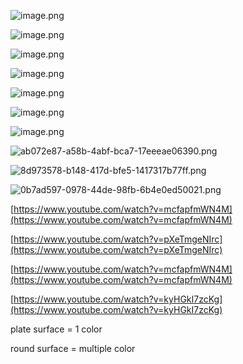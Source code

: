 ![image.png](attachment:81571a3e-52b7-4144-a9c0-31fed9a7e533:image.png)

![image.png](attachment:114b021e-ea3d-41a1-8eb1-090ed9acfd9a:image.png)

![image.png](attachment:a57eb637-07b7-4ab9-a732-1636e95c92c5:image.png)

![image.png](attachment:4ad8c274-aa9d-4c80-8906-536a222d29aa:image.png)

![image.png](attachment:4ff9a04e-0028-4da2-824b-b4261ed522fc:image.png)

![image.png](attachment:f936e3e1-25df-4c2a-bcba-95b4f60b43af:image.png)

![image.png](attachment:2488878a-d157-4f91-ada8-305983bcd984:image.png)

![ab072e87-a58b-4abf-bca7-17eeeae06390.png](attachment:089db8ad-b1f5-4e7a-aa17-2f839cc33b5e:ab072e87-a58b-4abf-bca7-17eeeae06390.png)

![8d973578-b148-417d-bfe5-1417317b77ff.png](attachment:61553012-3769-43d4-9f88-d5b2887b0f68:8d973578-b148-417d-bfe5-1417317b77ff.png)

![0b7ad597-0978-44de-98fb-6b4e0ed50021.png](attachment:50709c13-88c6-44b4-bf4a-4662bfd934f2:0b7ad597-0978-44de-98fb-6b4e0ed50021.png)

[https://www.youtube.com/watch?v=mcfapfmWN4M](https://www.youtube.com/watch?v=mcfapfmWN4M)

[https://www.youtube.com/watch?v=pXeTmgeNIrc](https://www.youtube.com/watch?v=pXeTmgeNIrc)

[https://www.youtube.com/watch?v=mcfapfmWN4M](https://www.youtube.com/watch?v=mcfapfmWN4M)

[https://www.youtube.com/watch?v=kyHGkI7zcKg](https://www.youtube.com/watch?v=kyHGkI7zcKg)

plate surface = 1 color

round surface = multiple color